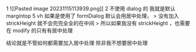 1 ![[Pasted image 20231115113939.png]]
2 不使用 dialog 的
   我就是默认 margintop 5 vh
   如果是使用了 formDialog  默认会用居中处理，
     > 没有加入 strickHeight 就不会完完全全的在中间
     > 所以如果我没有 strickHeight ，也需要在 modify 的只有有居中处理
     
结论就是不管如何都需要加入居中处理
除非我不想要居中处理
